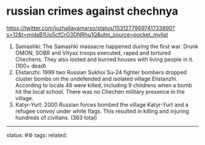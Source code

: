 # russian crimes against chechnya 

https://twitter.com/jozhallayamarso/status/1531277969741733890?s=12&t=mjdaB1Uu5cfCrG3DNRhu1Q&utm_source=pocket_mylist

1) Samashki: The Samashki massacre happened during the first war. Drunk OMON, SOBR and Vityaz troops executed, raped and tortured Chechens. They also looted and burned houses with living people in it. (100+ dead)
2) Elistanzhi: 1999 two Russian Sukhoi Su-24 fighter bombers dropped cluster bombs on the undefended and isolated village Elistanzhi. According to locals 48 were killed, including 9 childrens when a bomb hit the local school. There was no Chechen military presence in the village.
3) Katyr-Yurt: 2000 Russian forces bombed the village Katyr-Yurt and a refugee convoy under white flags. This resulted in killing and injuring hundreds of civilians. (363 total)



---
status: #⚙️ 
tags: 
related: 